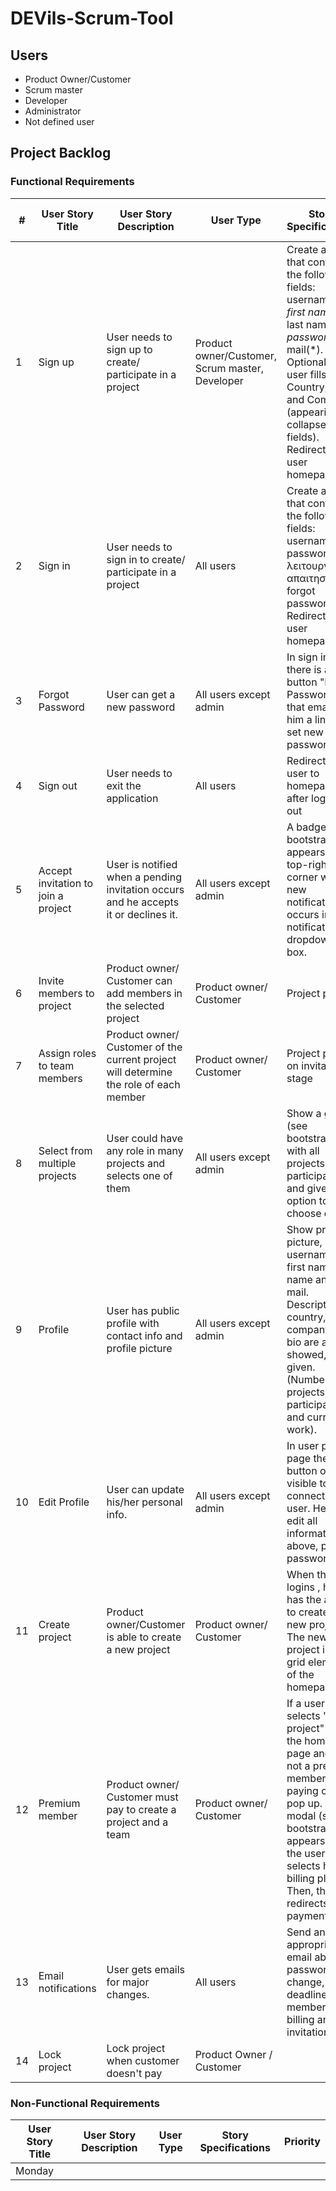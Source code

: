 # DEVils-Scrum-Tool

## Users

- Product Owner/Customer
- Scrum master
- Developer
- Administrator
- Not defined user



## Project Backlog

### Functional Requirements
| #  | User Story Title              | User Story Description                                                                | User Type                                       | Story Specifications                                                                                                                                                                                                              | Priority | Non-functional Requirements |
|----|-------------------------------|---------------------------------------------------------------------------------------|-------------------------------------------------|-----------------------------------------------------------------------------------------------------------------------------------------------------------------------------------------------------------------------------------|----------|-----------------------------|
| 1  | Sign up                       | User needs to sign up to create/ participate in a project                             | Product owner/Customer, Scrum master, Developer | Create a form that contains the following fields: username(*), first name(*), last name(*), password(*), mail(*). Optionally user fills out Country, Job and Company (appearing as collapsed fields). Redirects to user homepage. | High     |                             |
| 2  | Sign in                       | User needs to sign in to create/ participate in a project                             | All users                                       | Create a form that contains the following fields: username , password. (μη λειτουργική απαιτηση forgot password). Redirects to user homepage.                                                                                     | High     |                             |
| 3  | Forgot Password               | User can get a new password                                                           | All users except admin                          | In sign in form, there is a button "Forgot Password" that emails him a link to set new password.                                                                                                                                  | Medium   |                             |
| 4  | Sign out                      | User needs to exit the application                                                    | All users                                       | Redirect the user to homepage after logging out                                                                                                                                                                                   | High     |                             |
| 5  | Accept invitation to join a project  | User is notified when a pending invitation occurs and he accepts it or declines it.   | All users except admin                          | A badge (see bootstrap) appears in the top-right corner when a new notification occurs in a notification dropdown box.                                                                                                            | High     |                             |
| 6  | Invite members to project     | Product owner/ Customer can add members in the selected project                       | Product owner/ Customer                         | Project page                                                                                                                                                                                                                      | High     |                             |
| 7  | Assign roles to team members  | Product owner/ Customer of the current project will determine the role of each member | Product owner/ Customer                         | Project page on invitation stage                                                                                                                                                                                                  | High     |                             |
| 8  | Select from multiple projects | User could have any role in many projects and selects one of them                     | All users except admin                          | Show a grid (see bootstrap) with all projects he participates and gives the option to choose one.                                                                                                                                 | High     |                             |
| 9  | Profile                       | User has public profile with contact info and profile picture                         | All users except admin                          | Show profile picture, username, first name, last name and mail. Description, country, job company and bio are also showed, if given. (Number of projects he participates, and current work).                                      | High     |                             |
| 10 | Edit Profile                  | User can update his/her personal info.                                                | All users except admin                          | In user profile page there is a button only visible to the connected user. He can edit all information above, plus password.                                                                                                      | High     |                             |
| 11 | Create project                | Product owner/Customer is able to create a new project                                | Product owner/ Customer                         | When the user logins , he/she has the ability to create a new project. The new project is a grid element of the homepage.                                                                                                         | High     |                             |
| 12 | Premium member                | Product owner/ Customer must pay to create a project and a team                       | Product owner/ Customer                         | If a user selects "new project" from the home page and is not a premium member, paying options pop up. A modal (see bootstrap) appears and the user selects his/her billing plan. Then, the user redirects to payment page.          | High     |                             |
| 13 | Email notifications           | User gets emails for major changes.                                                   | All users                                       | Send an appropriate email about: password change, deadlines, membership, billing and invitations.                                                                                                                                  | Medium   |                             |
| 14 | Lock project                  | Lock project when customer doesn't pay                                                | Product Owner / Customer                        |                                                                                                                                                                                                                                   | Medium   |                             |
### Non-Functional Requirements

| User Story Title | User Story Description | User Type | Story Specifications | Priority | 
| -----------------|------------------------|-----------|----------------------|----------|
| Monday           |                        |           |                      |          |
